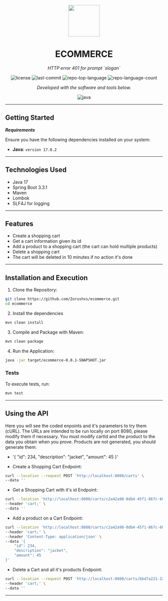 <p align="center">
  <img src="https://cdn-icons-png.flaticon.com/512/6295/6295417.png" width="100" />
</p>
<p align="center">
    <h1 align="center">ECOMMERCE</h1>
</p>
<p align="center">
    <em>HTTP error 401 for prompt `slogan`</em>
</p>
<p align="center">
	<img src="https://img.shields.io/github/license/Zorushxs/ecommerce?style=flat&color=0080ff" alt="license">
	<img src="https://img.shields.io/github/last-commit/Zorushxs/ecommerce?style=flat&logo=git&logoColor=white&color=0080ff" alt="last-commit">
	<img src="https://img.shields.io/github/languages/top/Zorushxs/ecommerce?style=flat&color=0080ff" alt="repo-top-language">
	<img src="https://img.shields.io/github/languages/count/Zorushxs/ecommerce?style=flat&color=0080ff" alt="repo-language-count">
<p>
<p align="center">
		<em>Developed with the software and tools below.</em>
</p>
<p align="center">
	<img src="https://img.shields.io/badge/java-%23ED8B00.svg?style=flat&logo=openjdk&logoColor=white" alt="java">
</p>
<hr>

##  Getting Started

***Requirements***

Ensure you have the following dependencies installed on your system:

* **Java**: `version 17.0.2`

---

##  Technologies Used

- Java 17
- Spring Boot 3.3.1
- Maven
- Lombok
- SLF4J for logging

---

##  Features

- Create a shopping cart
- Get a cart information given its id
- Add a product to a shopping cart (the cart can hold multiple products)
- Delete a shopping cart
- The cart will be deleted in 10 minutes if no action it's done

---

##  Installation and Execution

1. Clone the Repository:

```sh
git clone https://github.com/Zorushxs/ecommerce.git
cd ecommerce

```
2. Install the dependencies
```sh
mvn clean install
```

3. Compile and Package with Maven:

```sh
mvn clean package
```

4. Run the Application:

```sh
java -jar target/ecommerce-0.0.1-SNAPSHOT.jar
```


###  Tests

To execute tests, run:

```sh
mvn test
```

---

##  Using the API

Here you will see the coded enpoints and it's parameters to try them (cURL). The URLs are intended to be run locally on port 8080, please modify them if necessary.
You must modify cartId and the product to the data you obtain when you prove. 
Products are not generated, you should generate them:
- '{
  "id": 234,
  "description": "jacket",
  "amount": 45
  }'

- Create a Shopping Cart
  Endpoint:
```sh
curl --location --request POST 'http://localhost:8080/carts' \
--data ''
```

- Get a Shopping Cart with it's id
  Endpoint:
```sh
curl --location 'http://localhost:8080/carts/c2a42a98-0db4-45f1-867c-609de483ad3c' \
--header 'cart;' \
--data ''
```

- Add a product on a Cart
  Endpoint:
```sh
curl --location 'http://localhost:8080/carts/c2a42a98-0db4-45f1-867c-609de483ad3c/products' \
--header 'cart;' \
--header 'Content-Type: application/json' \
--data '{
    "id": 234,
    "description": "jacket",
    "amount": 45
}'
```
- Delete a Cart and all it's products
  Endpoint:
```sh
curl --location --request POST 'http://localhost:8080/carts/bbd7a221-3218-4a82-9c85-99fcc34319a9' \
--header 'cart;' \
--data ''
```

---

